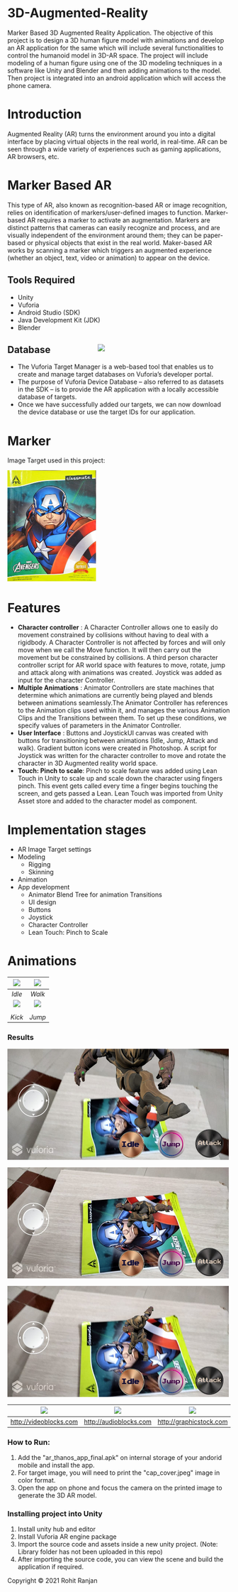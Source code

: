 # 3D-Augmented-Reality
 Marker Based 3D Augmented Reality Application.  The objective of this project is to design a 3D human figure model with animations and develop an AR application for the same which will include several functionalities to control the humanoid model in 3D-AR space.
The project will include modeling of a human figure using one of the 3D modeling techniques in a software like Unity and Blender and then adding animations to the model.
Then  project is integrated into an android application which will access the phone camera.

# Introduction
Augmented Reality (AR) turns the environment around you into a digital interface by placing virtual objects in the real world, in real-time. AR can be seen through a wide variety of experiences such as gaming applications, AR browsers, etc. <br /> 

# Marker Based AR
This type of AR, also known as recognition-based AR or image recognition, relies on identification of markers/user-defined images to function. Marker-based AR requires a marker to activate an augmentation. Markers are distinct patterns that cameras can easily recognize and process, and are visually independent of the environment around them; they can be paper-based or physical objects that exist in the real world.
Maker-based AR works by scanning a marker which triggers an augmented experience (whether an object, text, video or animation) to appear on the device.

## Tools Required

- Unity 
- Vuforia 
- Android Studio (SDK)
- Java Development Kit (JDK)
- Blender
## Database<img src="https://theintellify.com/wp-content/uploads/2020/03/Vuforia-AR-SDK-%E2%80%93-All-You-Need-to-Know-About.png" width=300 align=right>

- The Vuforia Target Manager is a web-based tool that enables us to create and manage target databases on Vuforia’s developer portal. 
- The purpose of Vuforia Device Database – also referred to as datasets in the SDK – is to provide the AR application with a locally accessible database of targets.
- Once we have successfully added our targets, we can now download the device database or use the target IDs for our application.
# Marker 
Image Target used in this project: 
<p align="left">
  <img width="200" height="250" src="cap_cover.jpeg">
</p>


# Features
- **Character controller** : A Character Controller allows one to easily do movement constrained by collisions without having to deal with a rigidbody.
A Character Controller is not affected by forces and will only move when we call the Move function. It will then carry out the movement but be constrained by collisions.
A third person character controller script for AR world space with features to move, rotate, jump and attack along with animations was created. Joystick was added as input for the character Controller.
- **Multiple Animations** : Animator Controllers are state machines that determine which animations are currently being played and blends between animations seamlessly.The Animator Controller has references to the Animation clips used within it, and manages the various Animation
Clips and the Transitions between them. To set up these conditions, we specify values of parameters in the Animator Controller.
- **User Interface** : Buttons and JoystickUI canvas was created with buttons for transitioning between animations (Idle, Jump, Attack and walk). Gradient button icons were created in Photoshop.
A script for Joystick was written for the character controller to move and rotate the character in 3D Augmented reality world space.
- **Touch: Pinch to scale**: Pinch to scale feature was added using Lean Touch in Unity to scale up and scale down the character using fingers pinch. This event gets called every time a finger begins touching the screen, and gets passed a Lean.
Lean Touch was imported from Unity Asset store and added to the character model as component.

# Implementation stages
- AR Image Target settings
- Modeling 
  - Rigging
  - Skinning
- Animation
- App development 
  - Animator Blend Tree for animation Transitions 
  - UI design 
  - Buttons 
  - Joystick 
  - Character Controller
  - Lean Touch: Pinch to Scale 

# Animations
|![](https://media.giphy.com/media/ENjiirvwWvkyMhod0V/giphy.gif)| ![](https://media.giphy.com/media/yTAJ19TRHUjxSiwm8X/giphy.gif)|
|:---:|:---:|
|*Idle*|*Walk* |
| ![](https://media.giphy.com/media/tXrKWdV4vC6lgmX1WB/giphy.gif)|![](https://media.giphy.com/media/TIHiJqe2PP3LEu5GWN/giphy.gif)|
|||
|*Kick*|*Jump*|

### Results

<p align="left">
  <img width="500" height="250" src="Results/result1.jpeg">
</p>
<p align="left">
  <img width="500" height="250" src="Results/result2.jpeg">
</p>
<p align="left">
  <img width="500" height="250" src="Results/result3.jpeg">
</p>

| [![](https://d1ow200m9i3wyh.cloudfront.net/img/assets/videoblocks/images/logo.png)](http://videoblocks.com)  | [![](https://dtyn3c8zjrx01.cloudfront.net/img/assets/audioblocks/images/logo.png)](http://audioblocks.com) | [![](http://www.graphicstock.com/images/logo.jpg)](http://graphicstock.com) |
|:---:|:---:|:---:|
| http://videoblocks.com | http://audioblocks.com | http://graphicstock.com |


### How to Run: 

1. Add the "ar_thanos_app_final.apk" on internal storage of your andorid mobile and install the app.
2. For target image, you will need to print the "cap_cover.jpeg" image in  color format.
3. Open the app on phone and focus the camera on the printed image to generate the 3D AR model.

### Installing project into Unity

1. Install unity hub and editor
2. Install Vuforia AR engine package
3. Import the source code and assets inside a new unity project. (Note: Library folder has not been uploaded in this repo)
4. After importing the source code, you can view the scene and build the application if required.





Copyright © 2021 Rohit Ranjan 
